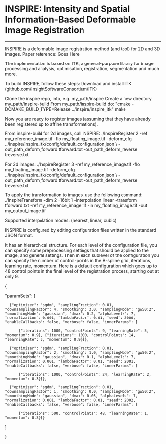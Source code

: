 # INSPIRE: Intensity and Spatial Information-Based Deformable Image Registration

---

INSPIRE is a deformable image registration method (and tool) for 2D and 3D images.
Paper reference: Goes Here

The implementation is based on ITK, a general-purpose library for image processing and analysis, optimisation, registration, segmentation and much more.

To build INSPIRE, follow these steps:
Download and install ITK (github.com/InsightSoftwareConsortium/ITK)

Clone the inspire repo, into, e.g. my_path/inspire
Create a new directory my_path/inspire-build
From my_path/inspire-build do: "cmake -DCMAKE\_BUILD\_TYPE=Release ../inspire/inspire\_itk"
make

Now you are ready to register images (assuming that they have already been registered up to affine transformations).

From inspire-build for 2d images, call INSPIRE:
./InspireRegister 2 -ref my\_reference\_image.tif -flo my\_floating\_image.tif -deform_cfg ../inspire/inspire\_itk/config/default\_configuration.json \\
    -out\_path\_deform\_forward tforward.txt -out\_path\_deform\_reverse treverse.txt

For 3d images:
./InspireRegister 3 -ref my\_reference\_image.tif -flo my\_floating\_image.tif -deform_cfg ../inspire/inspire\_itk/config/default\_configuration.json \\
    -out\_path\_deform\_forward tforward.txt -out\_path\_deform\_reverse treverse.txt
    
To apply the transformation to images, use the following command:
./InspireTransform -dim 2 -16bit 1 -interpolation linear -transform tforward.txt -ref my\_reference\_image.tif -in my\_floating\_image.tif -out my\_output\_image.tif

Supported interpolation modes: (nearest, linear, cubic)

INSPIRE is configured by editing configuration files written in the standard JSON format.

It has an hierarchical structure. For each level of the configuration file, you can specify some preprocessing settings that should be applied to the image, and general settings. Then in each sublevel of the configuration you can specify the number of control-points in the B-spline grid, iterations, learning rate, momentum.
Here is a default configuration which goes up to 48 control points in the final level of the registration process, starting out at only 9.

{

  "paramSets": [
  
      {"optimizer": "sgdm", "samplingFraction": 0.01, "downsamplingFactor": 4, "smoothing": 3.0, "samplingMode": "gw50:2", "smoothingMode": "gaussian", "dmax": 0.2, "alphaLevels": 7, "normalization": 0.001, "lambdaFactor": 0.01, "seed": 2000, "enableCallbacks": false, "verbose": false, "innerParams": [
      
          {"iterations": 1000, "controlPoints": 9, "learningRate": 5, "momentum": 0.9}, {"iterations": 1000, "controlPoints": 14, "learningRate": 3, "momentum": 0.9}]},
          
      {"optimizer": "sgdm", "samplingFraction": 0.01, "downsamplingFactor": 2, "smoothing": 1.0, "samplingMode": "gw50:2", "smoothingMode": "gaussian", "dmax": 0.1, "alphaLevels": 7, "normalization": 0.001, "lambdaFactor": 0.01, "seed": 2001, "enableCallbacks": false, "verbose": false, "innerParams": [
      
          {"iterations": 1000, "controlPoints": 24, "learningRate": 2, "momentum": 0.3}]},
          
      {"optimizer": "sgdm", "samplingFraction": 0.01, "downsamplingFactor": 1, "smoothing": 0.0, "samplingMode": "gw50:2", "smoothingMode": "gaussian", "dmax": 0.05, "alphaLevels": 7, "normalization": 0.001, "lambdaFactor": 0.01, "seed": 2002, "enableCallbacks": false, "verbose": false, "innerParams": [
      
          {"iterations": 500, "controlPoints": 48, "learningRate": 1, "momentum": 0.3}]}
          
]

}

